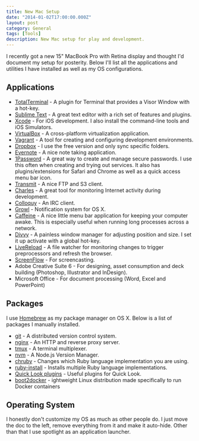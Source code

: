 ```yaml
---
title: New Mac Setup
date: "2014-01-02T17:00:00.000Z"
layout: post
category: General
tags: [Tools]
description: New Mac setup for play and development.
---
```


I recently got a new 15" MacBook Pro with Retina display and thought I'd document my setup for posterity. Below I'll list all the applications and utilities I have installed as well as my OS configurations.

## Applications

* [TotalTerminal](http://totalterminal.binaryage.com) - A plugin for Terminal that provides a Visor Window with a hot-key.
* [Sublime Text](http://www.sublimetext.com) - A great text editor with a rich set of features and plugins.
* [Xcode](https://developer.apple.com/xcode/) - For iOS development. I also install the command-line tools and iOS Simulators.
* [VirtualBox](https://www.virtualbox.org) - A cross-platform virtualization application.
* [Vagrant](http://www.vagrantup.com) - A tool for creating and configuring development environments.
* [Dropbox](https://www.dropbox.com) - I use the free version and only sync specific folders.
* [Evernote](https://evernote.com) - A nice note taking application.
* [1Password](https://agilebits.com/onepassword) - A great way to create and manage secure passwords. I use this often when creating and trying out services. It also has plugins/extensions for Safari and Chrome as well as a quick access menu bar icon.
* [Transmit](http://panic.com/transmit/) - A nice FTP and S3 client.
* [Charles](http://www.charlesproxy.com/) - A great tool for monitoring Internet activity during development.
* [Colloquy](http://colloquy.info/) - An IRC client.
* [Growl](http://growl.info/) - Notification system for OS X.
* [Caffeine](http://lightheadsw.com/caffeine/) - A nice little menu bar application for keeping your computer awake. This is especially useful when running long processes across a network.
* [Divvy](http://mizage.com/divvy/) - A painless window manager for adjusting position and size. I set it up activate with a global hot-key.
* [LiveReload](http://livereload.com) - A file watcher for monitoring changes to trigger preprocessors and refresh the browser.
* [ScreenFlow](http://www.telestream.net/screenflow/overview.htm) - For screencasting.
* Adobe Creative Suite 6 - For designing, asset consumption and deck building (Photoshop, Illustrator and InDesign).
* Microsoft Office - For document processing (Word, Excel and PowerPoint)

## Packages

I use [Homebrew](http://brew.sh) as my package manager on OS X. Below is a list of packages I manually installed.

* [git](http://git-scm.com) - A distributed version control system.
* [nginx](http://nginx.org) - An HTTP and reverse proxy server.
* [tmux](http://tmux.sourceforge.net) - A terminal multiplexer.
* [nvm](https://github.com/creationix/nvm) - A Node.js Version Manager.
* [chruby](https://github.com/postmodern/chruby) - Changes which Ruby language implementation you are using.
* [ruby-install](https://github.com/postmodern/ruby-install) - Installs multiple Ruby language implementations.
* [Quick Look plugins](https://github.com/sindresorhus/quick-look-plugins) - Useful plugins for Quick Look.
* [boot2docker](https://github.com/boot2docker/boot2docker) - ightweight Linux distribution made specifically to run Docker containers

## Operating System

I honestly don't customize my OS as much as other people do. I just move the doc to the left, remove everything from it and make it auto-hide. Other than that I use spotlight as an application launcher.
